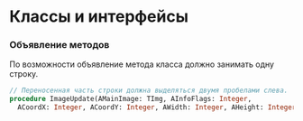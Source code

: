 # Классы и интерфейсы

### Объявление методов

По возможности объявление метода класса должно занимать одну строку.

```Pascal
// Переносенная часть строки должна выделяться двумя пробелами слева.
procedure ImageUpdate(AMainImage: TImg, AInfoFlags: Integer,
  ACoordX: Integer, ACoordY: Integer, AWidth: Integer, AHeight: Integer);
```



